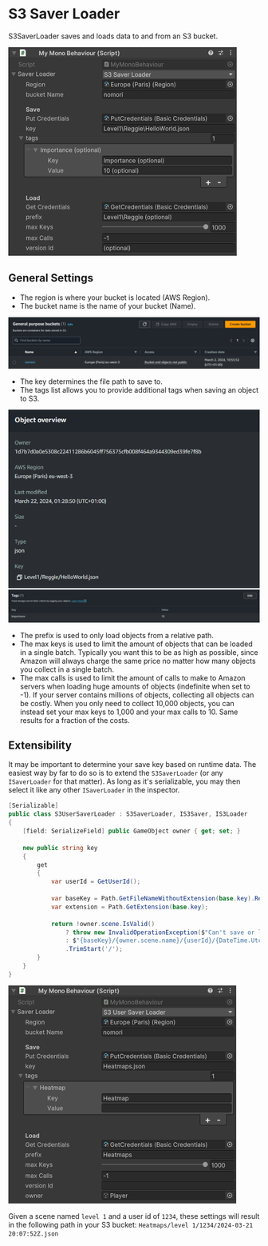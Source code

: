 # S3 Saver Loader

S3SaverLoader saves and loads data to and from an S3 bucket.

![](./images/S3SaverLoader.png)

## General Settings

- The region is where your bucket is located (AWS Region).
- The bucket name is the name of your bucket (Name).

![](./images/Buckets.png)

- The key determines the file path to save to.
- The tags list allows you to provide additional tags when saving an object to S3.

![](./images/ObjectOverview.png)
![](./images/ObjectTags.png)

- The prefix is used to only load objects from a relative path.
- The max keys is used to limit the amount of objects that can be loaded in a single batch. Typically you want this to be as high as possible, since Amazon will always charge the same price no matter how many objects you collect in a single batch.
- The max calls is used to limit the amount of calls to make to Amazon servers when loading huge amounts of objects (indefinite when set to -1). If your server contains millions of objects, collecting all objects can be costly. When you only need to collect 10,000 objects, you can instead set your max keys to 1,000 and your max calls to 10. Same results for a fraction of the costs.

## Extensibility

It may be important to determine your save key based on runtime data. The easiest way by far to do so is to extend the `S3SaverLoader` (or any `ISaverLoader` for that matter). As long as it's serializable, you may then select it like any other `ISaverLoader` in the inspector.

```csharp
[Serializable]
public class S3UserSaverLoader : S3SaverLoader, IS3Saver, IS3Loader
{
    [field: SerializeField] public GameObject owner { get; set; }

    new public string key
    {
        get
        {
            var userId = GetUserId();

            var baseKey = Path.GetFileNameWithoutExtension(base.key).Replace('\\', '/');
            var extension = Path.GetExtension(base.key);

            return !owner.scene.IsValid()
                ? throw new InvalidOperationException($"Can't save or load when an owner has an invalid scene reference")
                : $"{baseKey}/{owner.scene.name}/{userId}/{DateTime.UtcNow:u}{extension}"
                .TrimStart('/');
        }
    }
}
```

![](./images/S3UserSaverLoader.png)

Given a scene named `level 1` and a user id of `1234`, these settings will result in the following path in your S3 bucket: `Heatmaps/level 1/1234/2024-03-21 20:07:52Z.json`